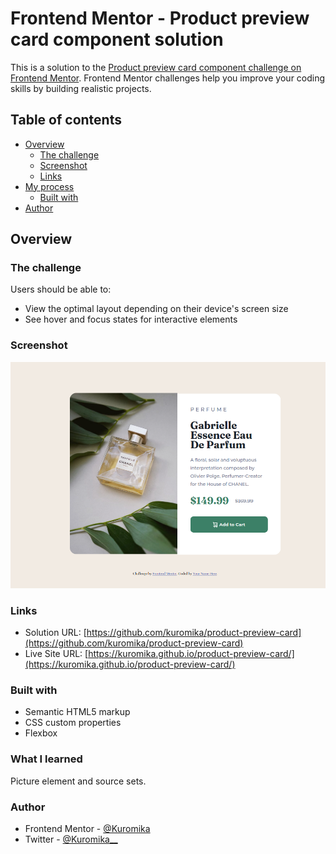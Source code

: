 # Frontend Mentor - Product preview card component solution

This is a solution to the [Product preview card component challenge on Frontend Mentor](https://www.frontendmentor.io/challenges/product-preview-card-component-GO7UmttRfa). Frontend Mentor challenges help you improve your coding skills by building realistic projects. 

## Table of contents

- [Overview](#overview)
  - [The challenge](#the-challenge)
  - [Screenshot](#screenshot)
  - [Links](#links)
- [My process](#my-process)
  - [Built with](#built-with)
- [Author](#author)

## Overview

### The challenge

Users should be able to:

- View the optimal layout depending on their device's screen size
- See hover and focus states for interactive elements

### Screenshot

![](./images/product-preview.png)

### Links

- Solution URL: [https://github.com/kuromika/product-preview-card](https://github.com/kuromika/product-preview-card)
- Live Site URL: [https://kuromika.github.io/product-preview-card/](https://kuromika.github.io/product-preview-card/)


### Built with

- Semantic HTML5 markup
- CSS custom properties
- Flexbox
### What I learned

Picture element and source sets.


### Author

- Frontend Mentor - [@Kuromika](https://www.frontendmentor.io/profile/Kuromika)
- Twitter - [@Kuromika__](https://www.twitter.com/Kuromika__)

